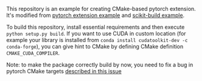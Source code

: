 This repository is an example for creating CMake-based pytorch extension. It's modified from [pytorch extension example](https://github.com/pytorch/extension-cpp) and [scikit-build example](https://github.com/scikit-build/scikit-build-sample-projects).

To build this repository, install essential requirements and then execute `python setup.py build`. If you want to use CUDA in custom location (for example your library is installed from `conda install cudatoolkit-dev -c conda-forge`), you can give hint to CMake by defining CMake definition `CMAKE_CUDA_COMPILER`.

Note: to make the package correctly build by now, you need to fix a bug in pytorch CMake targets [described in this issue](https://github.com/pytorch/pytorch/issues/33928)
